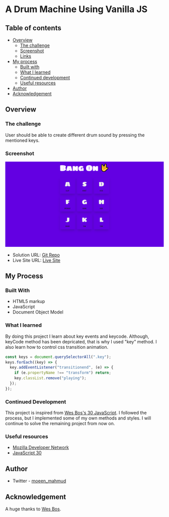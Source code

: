# A Drum Machine Using Vanilla JS

## Table of contents

- [Overview](#overview)
  - [The challenge](#the-challenge)
  - [Screenshot](#screenshot)
  - [Links](#links)
- [My process](#my-process)
  - [Built with](#built-with)
  - [What I learned](#what-i-learned)
  - [Continued development](#continued-development)
  - [Useful resources](#useful-resources)
- [Author](#author)
- [Acknowledgement](#acknowledgement)

## Overview

### The challenge

User should be able to create different drum sound by pressing the mentioned keys.

### Screenshot

![Desktop View](./screenshot/drum-kit.png)

- Solution URL: [Git Repo](https://github.com/moeen-mahmud/drum-kit)
- Live Site URL: [Live Site](https://drum-kit-mu.vercel.app/)

## My Process

### Built With

- HTML5 markup
- JavaScript
- Document Object Model

### What I learned

By doing this project I learn about key events and keycode. Although, keyCode method has been depricated, that is why I used "key" method. I also learn how to control css transition animation.

```javascript
const keys = document.querySelectorAll(".key");
keys.forEach((key) => {
  key.addEventListener("transitionend", (e) => {
    if (e.propertyName !== "transform") return;
    key.classList.remove("playing");
  });
});
```

### Continued Development

This project is inspired from [Wes Bos's 30 JavaScript](https://javascript30.com/). I followed the process, but I implemented some of my own methods and styles. I will continue to solve the remaining project from now on.

### Useful resources

- [Mozilla Developer Network](https://developer.mozilla.org/en-US/)
- [JavaScript 30](https://javascript30.com/)

## Author

- Twitter - [moeen_mahmud](https://twitter.com/moeen_mahmud)

## Acknowledgement

A huge thanks to [Wes Bos](https://javascript30.com/).

